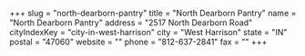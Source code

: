 +++
slug = "north-dearborn-pantry"
title = "North Dearborn Pantry"
name = "North Dearborn Pantry"
address = "2517 North Dearborn Road"
cityIndexKey = "city-in-west-harrison"
city = "West Harrison"
state = "IN"
postal = "47060"
website = ""
phone = "812-637-2841"
fax = ""
+++

